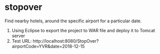# stopover
Find nearby hotels, around the specific airport for a particular date.

1. Using Eclipse to export the project to WAR file and deploy it to Tomcat server
2. Test URL: http://localhost:8080/StopOver?airportCode=YVR&date=2018-12-15
